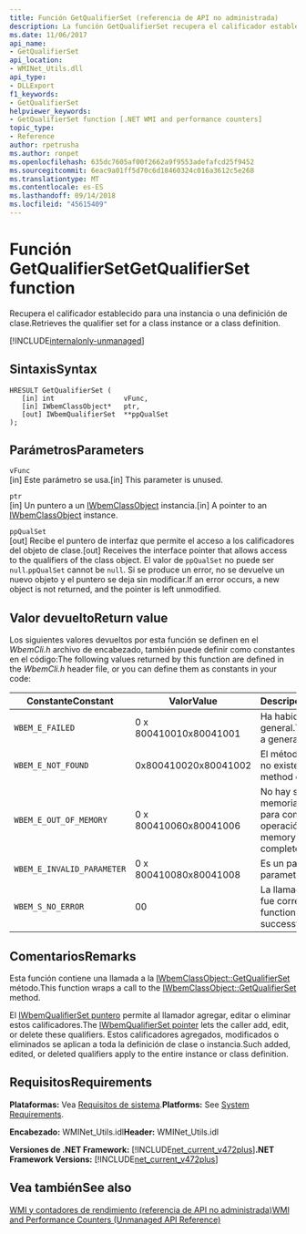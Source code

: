 ```yaml
---
title: Función GetQualifierSet (referencia de API no administrada)
description: La función GetQualifierSet recupera el calificador establecido para una instancia o clase.
ms.date: 11/06/2017
api_name:
- GetQualifierSet
api_location:
- WMINet_Utils.dll
api_type:
- DLLExport
f1_keywords:
- GetQualifierSet
helpviewer_keywords:
- GetQualifierSet function [.NET WMI and performance counters]
topic_type:
- Reference
author: rpetrusha
ms.author: ronpet
ms.openlocfilehash: 635dc7605af00f2662a9f9553adefafcd25f9452
ms.sourcegitcommit: 6eac9a01ff5d70c6d18460324c016a3612c5e268
ms.translationtype: MT
ms.contentlocale: es-ES
ms.lasthandoff: 09/14/2018
ms.locfileid: "45615409"
---
```

# <a name="getqualifierset-function"></a><span data-ttu-id="67c48-103">Función GetQualifierSet</span><span class="sxs-lookup"><span data-stu-id="67c48-103">GetQualifierSet function</span></span>
<span data-ttu-id="67c48-104">Recupera el calificador establecido para una instancia o una definición de clase.</span><span class="sxs-lookup"><span data-stu-id="67c48-104">Retrieves the qualifier set for a class instance or a class definition.</span></span>

[!INCLUDE[internalonly-unmanaged](../../../../includes/internalonly-unmanaged.md)]
    
## <a name="syntax"></a><span data-ttu-id="67c48-105">Sintaxis</span><span class="sxs-lookup"><span data-stu-id="67c48-105">Syntax</span></span>  
  
```  
HRESULT GetQualifierSet (
   [in] int                 vFunc, 
   [in] IWbemClassObject*   ptr, 
   [out] IWbemQualifierSet  **ppQualSet
); 
```  

## <a name="parameters"></a><span data-ttu-id="67c48-106">Parámetros</span><span class="sxs-lookup"><span data-stu-id="67c48-106">Parameters</span></span>

`vFunc`  
<span data-ttu-id="67c48-107">[in] Este parámetro se usa.</span><span class="sxs-lookup"><span data-stu-id="67c48-107">[in] This parameter is unused.</span></span>

`ptr`  
<span data-ttu-id="67c48-108">[in] Un puntero a un [IWbemClassObject](/windows/desktop/api/wbemcli/nn-wbemcli-iwbemclassobject) instancia.</span><span class="sxs-lookup"><span data-stu-id="67c48-108">[in] A pointer to an [IWbemClassObject](/windows/desktop/api/wbemcli/nn-wbemcli-iwbemclassobject) instance.</span></span>

`ppQualSet`  
<span data-ttu-id="67c48-109">[out] Recibe el puntero de interfaz que permite el acceso a los calificadores del objeto de clase.</span><span class="sxs-lookup"><span data-stu-id="67c48-109">[out] Receives the interface pointer that allows access to the qualifiers of the class object.</span></span> <span data-ttu-id="67c48-110">El valor de `ppQualSet` no puede ser `null`.</span><span class="sxs-lookup"><span data-stu-id="67c48-110">`ppQualSet` cannot be `null`.</span></span> <span data-ttu-id="67c48-111">Si se produce un error, no se devuelve un nuevo objeto y el puntero se deja sin modificar.</span><span class="sxs-lookup"><span data-stu-id="67c48-111">If an error occurs, a new object is not returned, and the pointer is left unmodified.</span></span> 

## <a name="return-value"></a><span data-ttu-id="67c48-112">Valor devuelto</span><span class="sxs-lookup"><span data-stu-id="67c48-112">Return value</span></span>

<span data-ttu-id="67c48-113">Los siguientes valores devueltos por esta función se definen en el *WbemCli.h* archivo de encabezado, también puede definir como constantes en el código:</span><span class="sxs-lookup"><span data-stu-id="67c48-113">The following values returned by this function are defined in the *WbemCli.h* header file, or you can define them as constants in your code:</span></span>

|<span data-ttu-id="67c48-114">Constante</span><span class="sxs-lookup"><span data-stu-id="67c48-114">Constant</span></span>  |<span data-ttu-id="67c48-115">Valor</span><span class="sxs-lookup"><span data-stu-id="67c48-115">Value</span></span>  |<span data-ttu-id="67c48-116">Descripción</span><span class="sxs-lookup"><span data-stu-id="67c48-116">Description</span></span>  |
|---------|---------|---------|
|`WBEM_E_FAILED` | <span data-ttu-id="67c48-117">0 x 80041001</span><span class="sxs-lookup"><span data-stu-id="67c48-117">0x80041001</span></span> | <span data-ttu-id="67c48-118">Ha habido un error general.</span><span class="sxs-lookup"><span data-stu-id="67c48-118">There has been a general failure.</span></span> |
|`WBEM_E_NOT_FOUND` | <span data-ttu-id="67c48-119">0x80041002</span><span class="sxs-lookup"><span data-stu-id="67c48-119">0x80041002</span></span> | <span data-ttu-id="67c48-120">El método especificado no existe.</span><span class="sxs-lookup"><span data-stu-id="67c48-120">The specified method does not exist.</span></span> |
|`WBEM_E_OUT_OF_MEMORY` | <span data-ttu-id="67c48-121">0 x 80041006</span><span class="sxs-lookup"><span data-stu-id="67c48-121">0x80041006</span></span> | <span data-ttu-id="67c48-122">No hay suficiente memoria disponible para completar la operación.</span><span class="sxs-lookup"><span data-stu-id="67c48-122">Not enough memory is available to complete the operation.</span></span> |
|`WBEM_E_INVALID_PARAMETER` | <span data-ttu-id="67c48-123">0 x 80041008</span><span class="sxs-lookup"><span data-stu-id="67c48-123">0x80041008</span></span> | <span data-ttu-id="67c48-124">Es un parámetro `null`.</span><span class="sxs-lookup"><span data-stu-id="67c48-124">A parameter is `null`.</span></span> |
|`WBEM_S_NO_ERROR` | <span data-ttu-id="67c48-125">0</span><span class="sxs-lookup"><span data-stu-id="67c48-125">0</span></span> | <span data-ttu-id="67c48-126">La llamada de función fue correcta.</span><span class="sxs-lookup"><span data-stu-id="67c48-126">The function call was successful.</span></span>  |
  
## <a name="remarks"></a><span data-ttu-id="67c48-127">Comentarios</span><span class="sxs-lookup"><span data-stu-id="67c48-127">Remarks</span></span>

<span data-ttu-id="67c48-128">Esta función contiene una llamada a la [IWbemClassObject::GetQualifierSet](/windows/desktop/api/wbemcli/nf-wbemcli-iwbemclassobject-getqualifierset) método.</span><span class="sxs-lookup"><span data-stu-id="67c48-128">This function wraps a call to the [IWbemClassObject::GetQualifierSet](/windows/desktop/api/wbemcli/nf-wbemcli-iwbemclassobject-getqualifierset) method.</span></span> 

<span data-ttu-id="67c48-129">El [IWbemQualifierSet puntero](/windows/desktop/api/wbemcli/nn-wbemcli-iwbemqualifierset) permite al llamador agregar, editar o eliminar estos calificadores.</span><span class="sxs-lookup"><span data-stu-id="67c48-129">The [IWbemQualifierSet pointer](/windows/desktop/api/wbemcli/nn-wbemcli-iwbemqualifierset) lets the caller add, edit, or delete these qualifiers.</span></span> <span data-ttu-id="67c48-130">Estos calificadores agregados, modificados o eliminados se aplican a toda la definición de clase o instancia.</span><span class="sxs-lookup"><span data-stu-id="67c48-130">Such added, edited, or deleted qualifiers apply to the entire instance or class definition.</span></span>

## <a name="requirements"></a><span data-ttu-id="67c48-131">Requisitos</span><span class="sxs-lookup"><span data-stu-id="67c48-131">Requirements</span></span>  
<span data-ttu-id="67c48-132">**Plataformas:** Vea [Requisitos de sistema](../../../../docs/framework/get-started/system-requirements.md).</span><span class="sxs-lookup"><span data-stu-id="67c48-132">**Platforms:** See [System Requirements](../../../../docs/framework/get-started/system-requirements.md).</span></span>  
  
 <span data-ttu-id="67c48-133">**Encabezado:** WMINet_Utils.idl</span><span class="sxs-lookup"><span data-stu-id="67c48-133">**Header:** WMINet_Utils.idl</span></span>  
  
 <span data-ttu-id="67c48-134">**Versiones de .NET Framework:** [!INCLUDE[net_current_v472plus](../../../../includes/net-current-v472plus.md)]</span><span class="sxs-lookup"><span data-stu-id="67c48-134">**.NET Framework Versions:** [!INCLUDE[net_current_v472plus](../../../../includes/net-current-v472plus.md)]</span></span>  
  
## <a name="see-also"></a><span data-ttu-id="67c48-135">Vea también</span><span class="sxs-lookup"><span data-stu-id="67c48-135">See also</span></span>  
[<span data-ttu-id="67c48-136">WMI y contadores de rendimiento (referencia de API no administrada)</span><span class="sxs-lookup"><span data-stu-id="67c48-136">WMI and Performance Counters (Unmanaged API Reference)</span></span>](index.md)
